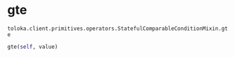 # gte
`toloka.client.primitives.operators.StatefulComparableConditionMixin.gte`

```python
gte(self, value)
```

